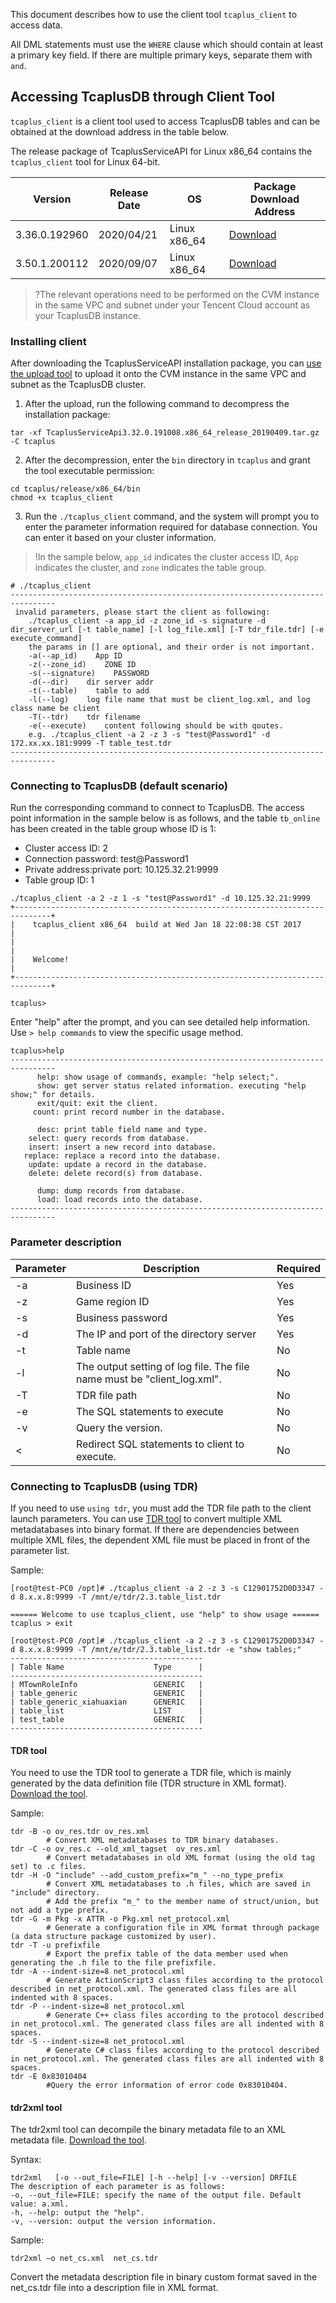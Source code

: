 This document describes how to use the client tool `tcaplus_client` to access data.

All DML statements must use the `WHERE` clause which should contain at least a primary key field. If there are multiple primary keys, separate them with `and`.

## Accessing TcaplusDB through Client Tool
`tcaplus_client` is a client tool used to access TcaplusDB tables and can be obtained at the download address in the table below.

The release package of TcaplusServiceAPI for Linux x86_64 contains the `tcaplus_client` tool for Linux 64-bit.

| Version | Release Date | OS | Package Download Address |
| ------------- | ---------- | ------------ | ------------------------------------------------------------ |
| 3.36.0.192960 | 2020/04/21 | Linux x86_64 | [Download](https://tcaplusdb-sdk-1301716906.cos.ap-shanghai.myqcloud.com/3.36.0.192960/TcaplusPbApi3.36.0.192960.x86_64_release_20200115.tar.gz) |
| 3.50.1.200112 | 2020/09/07 | Linux x86_64 | [Download](https://tcaplusdb-sdk-1301716906.cos.ap-shanghai.myqcloud.com/3.50.0.200907/TcaplusServiceApi3.50.1.200112.x86_64_release_20200907%20(1).tar.gz) |


>?The relevant operations need to be performed on the CVM instance in the same VPC and subnet under your Tencent Cloud account as your TcaplusDB instance.

### Installing client
After downloading the TcaplusServiceAPI installation package, you can [use the upload tool](https://intl.cloud.tencent.com/document/product/213/34821) to upload it onto the CVM instance in the same VPC and subnet as the TcaplusDB cluster.

1. After the upload, run the following command to decompress the installation package:
```
tar -xf TcaplusServiceApi3.32.0.191008.x86_64_release_20190409.tar.gz -C tcaplus
```
2. After the decompression, enter the `bin` directory in `tcaplus` and grant the tool executable permission:
```
cd tcaplus/release/x86_64/bin
chmod +x tcaplus_client
```
3. Run the `./tcaplus_client` command, and the system will prompt you to enter the parameter information required for database connection. You can enter it based on your cluster information.
>!In the sample below, `app_id` indicates the cluster access ID, `App` indicates the cluster, and `zone` indicates the table group.


```
# ./tcaplus_client
--------------------------------------------------------------------------------
 invalid parameters, please start the client as following:
    ./tcaplus_client -a app_id -z zone_id -s signature -d dir_server_url [-t table_name] [-l log_file.xml] [-T tdr_file.tdr] [-e execute_command]
    the params in [] are optional, and their order is not important.
    -a(--ap_id)    App ID
    -z(--zone_id)    ZONE ID
	-s(--signature)    PASSWORD
    -d(--dir)    dir server addr
    -t(--table)    table to add
    -l(--log)    log file name that must be client_log.xml, and log class name be client
    -T(--tdr)    tdr filename 
    -e(--execute)    content following should be with qoutes.
    e.g. ./tcaplus_client -a 2 -z 3 -s "test@Password1" -d 172.xx.xx.181:9999 -T table_test.tdr 
--------------------------------------------------------------------------------
```

### Connecting to TcaplusDB (default scenario)
Run the corresponding command to connect to TcaplusDB. The access point information in the sample below is as follows, and the table `tb_online` has been created in the table group whose ID is 1:
- Cluster access ID: 2
- Connection password: test@Password1
- Private address:private port: 10.125.32.21:9999
- Table group ID: 1

```
./tcaplus_client -a 2 -z 1 -s "test@Password1" -d 10.125.32.21:9999
+------------------------------------------------------------------------------+
|    tcaplus_client x86_64  build at Wed Jan 18 22:08:38 CST 2017              |
|                                                                              |
|    Welcome!                                                                  |
+------------------------------------------------------------------------------+

tcaplus>
```

Enter "help" after the prompt, and you can see detailed help information. Use `> help commands` to view the specific usage method.
```
tcaplus>help
--------------------------------------------------------------------------------
      help: show usage of commands, example: "help select;".
      show: get server status related information. executing "help show;" for details.
      exit/quit: exit the client.
     count: print record number in the database.
 
      desc: print table field name and type.
    select: query records from database.
    insert: insert a new record into database.
   replace: replace a record into the database.
    update: update a record in the database.
    delete: delete record(s) from database.
 
      dump: dump records from database.
      load: load records into the database.
--------------------------------------------------------------------------------
```

### Parameter description

| Parameter | Description | Required |
| ---- | -------------------------------------------- | -------- |
| -a   | Business ID                                       | Yes       |
| -z   | Game region ID                                     | Yes       |
| -s   | Business password                                     | Yes       |
| -d   | The IP and port of the directory server                       | Yes       |
| -t   | Table name                                       | No       |
| -l   | The output setting of log file. The file name must be "client_log.xml". | No       |
| -T   | TDR file path                                  | No       |
| -e   | The SQL statements to execute                            | No       |
| -v   | Query the version.                                     | No       |
| <    | Redirect SQL statements to client to execute.                    | No       |


### Connecting to TcaplusDB (using TDR)
If you need to use `using tdr`, you must add the TDR file path to the client launch parameters. You can use [TDR tool](#tdrgj) to convert multiple XML metadatabases into binary format. If there are dependencies between multiple XML files, the dependent XML file must be placed in front of the parameter list.

Sample:
```
[root@test-PC0 /opt]# ./tcaplus_client -a 2 -z 3 -s C12901752D0D3347 -d 8.x.x.8:9999 -T /mnt/e/tdr/2.3.table_list.tdr
 
====== Welcome to use tcaplus_client, use "help" to show usage ======
tcaplus > exit

[root@test-PC0 /opt]# ./tcaplus_client -a 2 -z 3 -s C12901752D0D3347 -d 8.x.x.8:9999 -T /mnt/e/tdr/2.3.table_list.tdr -e "show tables;"
-------------------------------------------
| Table Name                    Type      |
-------------------------------------------
| MTownRoleInfo                 GENERIC   |
| table_generic                 GENERIC   |
| table_generic_xiahuaxian      GENERIC   |
| table_list                    LIST      |
| test_table                    GENERIC   |
-------------------------------------------
```

<span id = "tdrgj"></span>
#### TDR tool
You need to use the TDR tool to generate a TDR file, which is mainly generated by the data definition file (TDR structure in XML format). [Download the tool](https://tcaplusdb-sdk-1301716906.cos.ap-shanghai.myqcloud.com/tdr).

Sample:
```
tdr -B -o ov_res.tdr ov_res.xml
        # Convert XML metadatabases to TDR binary databases.
tdr -C -o ov_res.c --old_xml_tagset  ov_res.xml
        # Convert metadatabases in old XML format (using the old tag set) to .c files.
tdr -H -O "include" --add_custom_prefix="m_" --no_type_prefix
        # Convert XML metadatabases to .h files, which are saved in "include" directory.
        # Add the prefix "m_" to the member name of struct/union, but not add a type prefix.
tdr -G -m Pkg -x ATTR -o Pkg.xml net_protocol.xml
        # Generate a configuration file in XML format through package (a data structure package customized by user).
tdr -T -u prefixfile
        # Export the prefix table of the data member used when generating the .h file to the file prefixfile.
tdr -A --indent-size=8 net_protocol.xml
        # Generate ActionScript3 class files according to the protocol described in net_protocol.xml. The generated class files are all indented with 8 spaces.
tdr -P --indent-size=8 net_protocol.xml
        # Generate C++ class files according to the protocol described in net_protocol.xml. The generated class files are all indented with 8 spaces.
tdr -S --indent-size=8 net_protocol.xml
        # Generate C# class files according to the protocol described in net_protocol.xml. The generated class files are all indented with 8 spaces.
tdr -E 0x83010404
        #Query the error information of error code 0x83010404.
```

#### tdr2xml tool
The tdr2xml tool can decompile the binary metadata file to an XML metadata file. [Download the tool](https://tcaplusdb-sdk-1301716906.cos.ap-shanghai.myqcloud.com/tdr2xml).

Syntax:
```
tdr2xml   [-o --out_file=FILE] [-h --help] [-v --version] DRFILE
The description of each parameter is as follows:
-o, --out_file=FILE: specify the name of the output file. Default value: a.xml.
-h, --help: output the "help".
-v, --version: output the version information.
```

Sample:
```
tdr2xml –o net_cs.xml  net_cs.tdr
```
Convert the metadata description file in binary custom format saved in the net_cs.tdr file into a description file in XML format.

